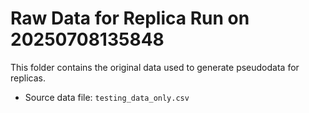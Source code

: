 # Raw Data for Replica Run on 20250708135848
This folder contains the original data used to generate pseudodata for replicas.

- Source data file: `testing_data_only.csv`
